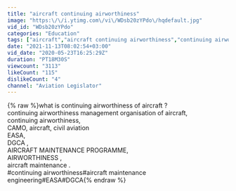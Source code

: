```yaml
---
title: "aircraft continuing airworthiness"
image: "https:\/\/i.ytimg.com\/vi\/WDsb20zYPdo\/hqdefault.jpg"
vid_id: "WDsb20zYPdo"
categories: "Education"
tags: ["aircraft","aircraft continuing airworthiness","continuing airworthiness"]
date: "2021-11-13T08:02:54+03:00"
vid_date: "2020-05-23T16:25:29Z"
duration: "PT18M30S"
viewcount: "3113"
likeCount: "115"
dislikeCount: "4"
channel: "Aviation Legislator"
---
```

{% raw %}what is continuing airworthiness of aircraft  ? <br />continuing airworthiness management organisation of aircraft,<br />continuing airworthiness,<br />CAMO, aircraft, civil aviation <br />EASA,<br />DGCA ,<br />AIRCRAFT MAINTENANCE PROGRAMME,<br />AIRWORTHINESS ,<br />aircraft maintenance .<br />#continuing airworthiness#aircraft maintenance engineering#EASA#DGCA{% endraw %}
